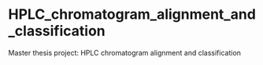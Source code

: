# HPLC_chromatogram_alignment_and_classification
Master thesis project: HPLC chromatogram alignment and classification
